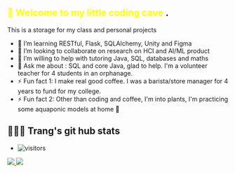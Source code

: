 <span style="color:yellow">👋 Welcome to my little coding cave </span>.
--------------------------------------------------- 
  This is a storage for my class and personal projects
  - 💬 I’m learning  RESTful, Flask, SQLAlchemy, Unity and Figma
  - 👯 I’m looking to collaborate on research on HCI and AI/ML product
  - 🤔 I’m willing to help with tutoring Java, SQL, databases and maths
  - 🌱 Ask me about : SQL and core Java, glad to help. I'm a volunteer teacher for 4 students in an orphanage.
  - ⚡ Fun fact 1: I make real good coffee. I was a barista/store manager for 4 years to fund for my college.
  - ⚡ Fun fact 2: Other than coding and coffee, I'm into plants, I'm practicing some aquaponic models at home 🌱 


  👩🏻‍💻 Trang's git hub stats
  ---------------------------------------------------

  - ![visitors](https://visitor-badge.glitch.me/badge?page_id=${vuthuytrang93}.${your.repo.id})
<a href="https://github.com/vuthuytrang93/github-readme-stats">
  <img align="center-left" src="https://github-readme-stats.vercel.app/api?username=vuthuytrang93&show_icons=true&theme=dark&hide_border=true&&count_private=true&include_all=true" />
</a>
<a href="https://github.com/vuthuytrang93/convoychat">
  <img align="center-right" src="https://github-readme-stats.vercel.app/api/top-langs/?username=vuthuytrang93&theme=dark&hide_border=true)](https://github.com/vuthuytrang93/github-readme-stats" />
</a>
